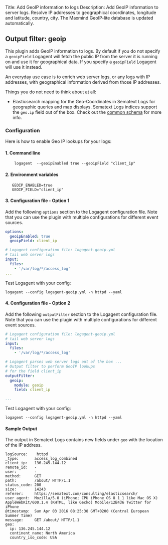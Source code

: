Title: Add GeoIP information to logs 
Description: Add GeoIP information to server logs. Resolve IP addresses to geographical coordinates, longitude and latitude, country, city. The Maxmind GeoIP-lite database is updated automatically. 


## Output filter: geoip

This plugin adds GeoIP information to logs. By default if you do not specify a `geoipField` Logagent will fetch the public IP from the server it is running on and use it for geographical data. If you specify a `geoipField` Logagent will use it instead.

An everyday use case is to enrich web server logs, or any logs with IP addresses, with geographical information derived from those IP addresses.
 
Things you do not need to think about at all:

- Elasticsearch mapping for the Geo-Coordinates in Sematext Logs for geographic queries and map displays. Sematext Logs indices support the `geo.ip` field out of the box. Check out the [common schema](../tags/common-schema) for more info.

### Configuration 

Here is how to enable Geo IP lookups for your logs:

#### 1. Command line 

```
    logagent  --geoipEnabled true --geoipField "client_ip"
```

#### 2. Environment variables 

```
   GEOIP_ENABLED=true
   GEOIP_FIELD="client_ip"
```

#### 3. Configuration file - Option 1

Add the following `options` section to the Logagent configuration file. Note that you can use the plugin with multiple configurations for different event sources.

```yaml
options:
  geoipEnabled: true
  geoipField: client_ip

# Logagent configuration file: logagent-geoip.yml 
# tail web server logs
input: 
  files:
    - '/var/log/*/access_log'
...      
```

Test Logagent with your config: 

```
logagent --config logagent-geoip.yml -n httpd --yaml
```

#### 4. Configuration file - Option 2

Add the following `outputFilter` section to the Logagent configuration file. Note that you can use the plugin with multiple configurations for different event sources.

```yaml
# Logagent configuration file: logagent-geoip.yml 
# tail web server logs
input: 
  files:
    - '/var/log/*/access_log'

# Logagent parses web server logs out of the box ...
# Output filter to perform GeoIP lookups 
# for the field client_ip
outputFilter:
  geoip:
    module: geoip
    field: client_ip

...
```

Test Logagent with your config: 

```
logagent --config logagent-geoip.yml -n httpd --yaml
```

#### Sample Output

The output in Sematext Logs contains new fields under `geo` with the location of the IP address. 

```
logSource:    httpd
_type:       access_log_combined
client_ip:   136.245.144.12
remote_id:   -
user:        -
method:      GET
path:        /about/ HTTP/1.1
status_code: 200
size:        14243
referer:     https://sematext.com/consulting/elasticsearch/
user_agent:  Mozilla/5.0 (iPhone; CPU iPhone OS 8_1_1 like Mac OS X) AppleWebKit/600.1.4 (KHTML, like Gecko) Mobile/12B436 Twitter for iPhone
@timestamp:  Sun Apr 03 2016 08:25:38 GMT+0200 (Central European Summer Time)
message:     GET /about/ HTTP/1.1
geo: 
  ip: 136.245.144.12
  continent_name: North America
  country_iso_code: USA
```
